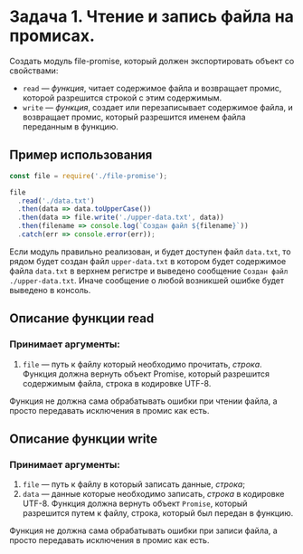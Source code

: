 # Задача 1. Чтение и запись файла на промисах.

Создать модуль file-promise, который должен экспортировать объект со свойствами:

* `read` — *функция*, читает содержимое файла и возвращает промис, которой разрешится строкой с этим содержимым.
* `write` — *функция*, создает или перезаписывает содержимое файла, и возвращает промис, который разрешится именем файла переданным в функцию.

## Пример использования
```javascript
const file = require('./file-promise');

file
  .read('./data.txt')
  .then(data => data.toUpperCase())
  .then(data => file.write('./upper-data.txt', data))
  .then(filename => console.log(`Создан файл ${filename}`))
  .catch(err => console.error(err));
```

Если модуль правильно реализован, и будет доступен файл `data.txt`, то рядом будет создан файл `upper-data.txt` в котором будет содержимое файла `data.txt` в верхнем регистре и выведено сообщение `Создан файл ./upper-data.txt`. Иначе сообщение о любой возникшей ошибке будет выведено в консоль.

## Описание функции read
### Принимает аргументы:

1. `file` — путь к файлу который необходимо прочитать, *строка*.
Функция должна вернуть объект Promise, который разрешится содержимым файла, строка в кодировке UTF-8.

Функция не должна сама обрабатывать ошибки при чтении файла, а просто передавать исключения в промис как есть.

## Описание функции write
### Принимает аргументы:

1. `file` — путь к файлу в который записать данные, *строка*;
2. `data` — данные которые необходимо записать, *строка* в кодировке UTF-8.
Функция должна вернуть объект `Promise`, который разрешится путем к файлу, строка, который был передан в функцию.

Функция не должна сама обрабатывать ошибки при записи файла, а просто передавать исключения в промис как есть.